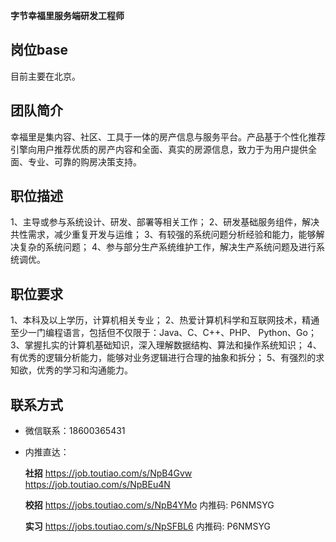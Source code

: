 **字节幸福里服务端研发工程师**


## 岗位base
目前主要在北京。

## 团队简介
幸福里是集内容、社区、工具于一体的房产信息与服务平台。产品基于个性化推荐引擎向用户推荐优质的房产内容和全面、真实的房源信息，致力于为用户提供全面、专业、可靠的购房决策支持。


## 职位描述

1、主导或参与系统设计、研发、部署等相关工作；
2、研发基础服务组件，解决共性需求，减少重复开发与运维；
3、有较强的系统问题分析经验和能力，能够解决复杂的系统问题；
4、参与部分生产系统维护工作，解决生产系统问题及进行系统调优。


## 职位要求

1、本科及以上学历，计算机相关专业；
2、热爱计算机科学和互联网技术，精通至少一门编程语言，包括但不仅限于：Java、C、C++、PHP、 Python、Go；
3、掌握扎实的计算机基础知识，深入理解数据结构、算法和操作系统知识；
4、有优秀的逻辑分析能力，能够对业务逻辑进行合理的抽象和拆分；
5、有强烈的求知欲，优秀的学习和沟通能力。

## 联系方式

- 微信联系：18600365431
- 内推直达：

  **社招**
  https://job.toutiao.com/s/NpB4Gvw
  https://job.toutiao.com/s/NpBEu4N
  
  **校招**
  https://jobs.toutiao.com/s/NpB4YMo 内推码: P6NMSYG
  
  **实习**
  https://jobs.toutiao.com/s/NpSFBL6 内推码: P6NMSYG 
  
      
